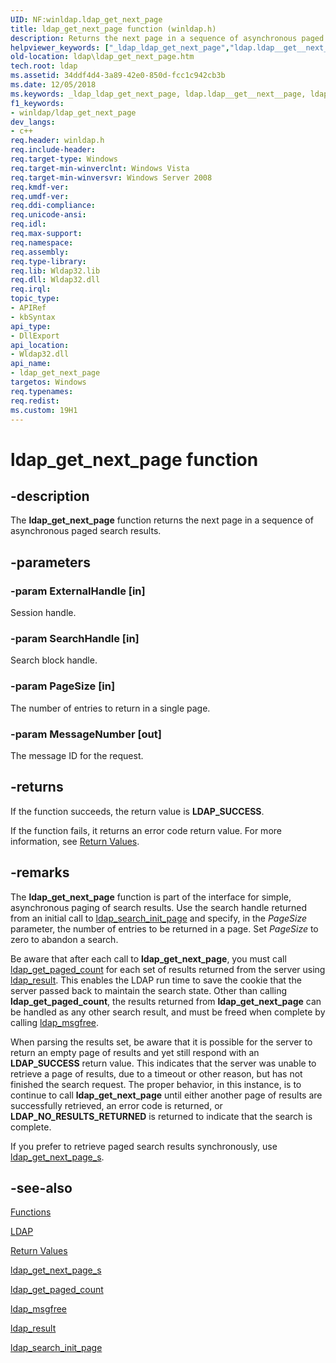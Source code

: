 ```yaml
---
UID: NF:winldap.ldap_get_next_page
title: ldap_get_next_page function (winldap.h)
description: Returns the next page in a sequence of asynchronous paged search results.
helpviewer_keywords: ["_ldap_ldap_get_next_page","ldap.ldap__get__next__page","ldap.ldap_get_next_page","ldap_get_next_page","ldap_get_next_page function [LDAP]","winldap/ldap_get_next_page"]
old-location: ldap\ldap_get_next_page.htm
tech.root: ldap
ms.assetid: 34ddf4d4-3a89-42e0-850d-fcc1c942cb3b
ms.date: 12/05/2018
ms.keywords: _ldap_ldap_get_next_page, ldap.ldap__get__next__page, ldap.ldap_get_next_page, ldap_get_next_page, ldap_get_next_page function [LDAP], winldap/ldap_get_next_page
f1_keywords:
- winldap/ldap_get_next_page
dev_langs:
- c++
req.header: winldap.h
req.include-header: 
req.target-type: Windows
req.target-min-winverclnt: Windows Vista
req.target-min-winversvr: Windows Server 2008
req.kmdf-ver: 
req.umdf-ver: 
req.ddi-compliance: 
req.unicode-ansi: 
req.idl: 
req.max-support: 
req.namespace: 
req.assembly: 
req.type-library: 
req.lib: Wldap32.lib
req.dll: Wldap32.dll
req.irql: 
topic_type:
- APIRef
- kbSyntax
api_type:
- DllExport
api_location:
- Wldap32.dll
api_name:
- ldap_get_next_page
targetos: Windows
req.typenames: 
req.redist: 
ms.custom: 19H1
---
```


# ldap_get_next_page function


## -description


The <b>ldap_get_next_page</b> function returns the next page in a sequence of asynchronous paged search results.


## -parameters




### -param ExternalHandle [in]

Session handle.


### -param SearchHandle [in]

Search block handle.


### -param PageSize [in]

The number of entries to return in a single page.


### -param MessageNumber [out]

The message ID for the request.


## -returns



If the function succeeds, the return value is <b>LDAP_SUCCESS</b>.

If the function fails, it returns an error code return value. For more information, see 
<a href="https://docs.microsoft.com/previous-versions/windows/desktop/ldap/return-values">Return Values</a>.




## -remarks



The <b>ldap_get_next_page</b> function is part of the interface for simple, asynchronous paging of search results. Use the search handle returned from an initial call to 
<a href="https://docs.microsoft.com/previous-versions/windows/desktop/api/winldap/nf-winldap-ldap_search_init_page">ldap_search_init_page</a> and specify, in the <i>PageSize</i> parameter, the number of entries to be returned in a page. Set <i>PageSize</i> to zero to abandon a search.

Be aware that after each call to <b>ldap_get_next_page</b>, you must call 
<a href="https://docs.microsoft.com/previous-versions/windows/desktop/api/winldap/nf-winldap-ldap_get_paged_count">ldap_get_paged_count</a> for each set of results returned from the server using <a href="https://docs.microsoft.com/previous-versions/windows/desktop/api/winldap/nf-winldap-ldap_result">ldap_result</a>. This enables the LDAP run time to save the cookie that the server passed back to maintain the search state. Other than calling <b>ldap_get_paged_count</b>, the results returned from <b>ldap_get_next_page</b> can be handled as any other search result, and must be freed when complete by calling 
<a href="https://docs.microsoft.com/previous-versions/windows/desktop/api/winldap/nf-winldap-ldap_msgfree">ldap_msgfree</a>.

When parsing the results set, be aware that it is possible for the server to return an empty page of results and yet still respond with an <b>LDAP_SUCCESS</b> return value. This indicates that the server was unable to retrieve a page of results, due to a timeout or other reason,  but has not finished the search request. The proper behavior, in this instance, is to continue to call <b>ldap_get_next_page</b> until either another page of results are successfully retrieved, an error code is returned, or <b>LDAP_NO_RESULTS_RETURNED</b> is returned to indicate that the search is complete.

If you prefer to retrieve paged search results synchronously, use 
<a href="https://docs.microsoft.com/previous-versions/windows/desktop/api/winldap/nf-winldap-ldap_get_next_page_s">ldap_get_next_page_s</a>.




## -see-also




<a href="https://docs.microsoft.com/previous-versions/windows/desktop/ldap/functions">Functions</a>



<a href="https://docs.microsoft.com/previous-versions/windows/desktop/api/winldap/ns-winldap-ldap">LDAP</a>



<a href="https://docs.microsoft.com/previous-versions/windows/desktop/ldap/return-values">Return Values</a>



<a href="https://docs.microsoft.com/previous-versions/windows/desktop/api/winldap/nf-winldap-ldap_get_next_page_s">ldap_get_next_page_s</a>



<a href="https://docs.microsoft.com/previous-versions/windows/desktop/api/winldap/nf-winldap-ldap_get_paged_count">ldap_get_paged_count</a>



<a href="https://docs.microsoft.com/previous-versions/windows/desktop/api/winldap/nf-winldap-ldap_msgfree">ldap_msgfree</a>



<a href="https://docs.microsoft.com/previous-versions/windows/desktop/api/winldap/nf-winldap-ldap_result">ldap_result</a>



<a href="https://docs.microsoft.com/previous-versions/windows/desktop/api/winldap/nf-winldap-ldap_search_init_page">ldap_search_init_page</a>
 

 


